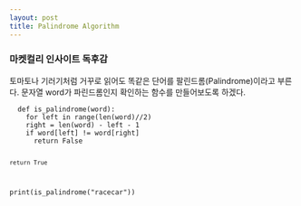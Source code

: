 ```yaml
---
layout: post
title: Palindrome Algorithm
---
```

### 마켓컬리 인사이트 독후감

<div class="message">
 토마토나 기러기처럼 거꾸로 읽어도 똑같은 단어를 팔린드롬(Palindrome)이라고 부른다. 문자열 word가 파린드롬인지 확인하는 함수를 만들어보도록 하겠다. 
</div>

<code>
  def is_palindrome(word):
    for left in range(len(word)//2)
    right = len(word) - left - 1
    if word[left] != word[right]
      return False

    return True
  
  print(is_palindrome("racecar"))
</code>
